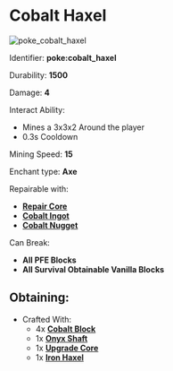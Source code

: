 # Cobalt Haxel

![poke\_cobalt\_haxel](https://github.com/ItsMePok/PFE/assets/136857747/0f015069-aef0-434f-bfae-32d95569e99c)

Identifier: **poke:cobalt\_haxel**

Durability: **1500**

Damage: **4**

Interact Ability:

* Mines a 3x3x2 Around the player
* 0.3s Cooldown

Mining Speed: **15**

Enchant type: **Axe**

Repairable with:

* [**Repair Core**](https://pfewiki.gitbook.io/home/items/cores/repair-core)
* [**Cobalt Ingot**](https://pfewiki.gitbook.io/home/items/ingots/cobalt-ingot)
* [**Cobalt Nugget**](https://github.com/ItsMePok/PFE/wiki/Cobalt-Nugget)

Can Break:

* **All PFE Blocks**
* **All Survival Obtainable Vanilla Blocks**

## Obtaining:

* Crafted With:
  * 4x [**Cobalt Block**](https://github.com/ItsMePok/PFE/wiki/Cobalt-Block)
  * 1x [**Onyx Shaft**](https://github.com/ItsMePok/PFE/wiki/Onyx-Shaft)
  * 1x [**Upgrade Core**](https://pfewiki.gitbook.io/home/items/cores/upgrade-core)
  * 1x [**Iron Haxel**](https://github.com/ItsMePok/PFE/wiki/Iron-Haxel)
